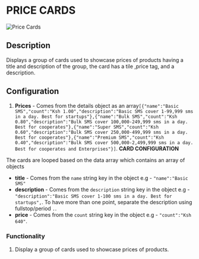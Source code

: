 # PRICE CARDS

![Price Cards](https://i.postimg.cc/JnvL2sN0/Screenshot-2024-09-05-155248.png)

## Description

Displays a group of cards used to showcase prices of products having a title and description of the group, the card has a tile ,price tag, and a description.

## Configuration

1. **Prices** - Comes from the details object as an array`[{"name":"Basic SMS","count":"Ksh 1.00","description":"Basic SMS cover 1-99,999 sms in a day. Best for startups"},{"name":"Bulk SMS","count":"Ksh 0.80","description":"Bulk SMS cover 100,000-249,999 sms in a day. Best for cooperates"},{"name":"Super SMS","count":"Ksh 0.60","description":"Bulk SMS cover 250,000-499,999 sms in a day. Best for cooperates"},{"name":"Premium SMS","count":"Ksh 0.40","description":"Bulk SMS cover 500,000-2,499,999 sms in a day. Best for cooperates and Enterprises"}]`.
**CARD CONFIGURATION**

The cards are looped based on the data array which contains an array of objects

- **title** - Comes from the `name` string key in the object e.g - `"name":"Basic SMS"`
- **description** - Comes from the `description` string key in the object e.g - `"description":"Basic SMS cover 1-100 sms in a day. Best for startups",`. To have more than one point, separate the description using fullstop/period `.`.
- **price** - Comes from the `count` string key in the object e.g - `"count":"Ksh 640"`.

### Functionality

1. Display a group of cards used to showcase prices of products.
